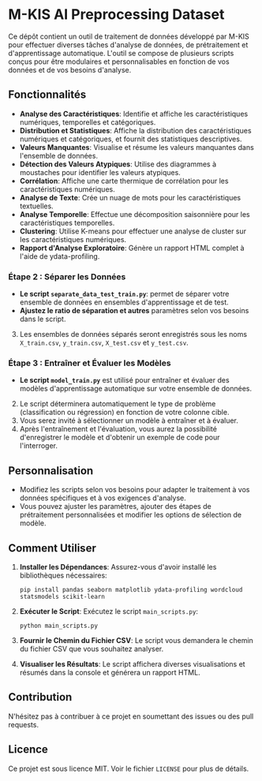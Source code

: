 
# M-KIS AI Preprocessing Dataset

Ce dépôt contient un outil de traitement de données développé par M-KIS pour effectuer diverses tâches d'analyse de données, de prétraitement et d'apprentissage automatique. L'outil se compose de plusieurs scripts conçus pour être modulaires et personnalisables en fonction de vos données et de vos besoins d'analyse.

## Fonctionnalités

- **Analyse des Caractéristiques**: Identifie et affiche les caractéristiques numériques, temporelles et catégoriques.
- **Distribution et Statistiques**: Affiche la distribution des caractéristiques numériques et catégoriques, et fournit des statistiques descriptives.
- **Valeurs Manquantes**: Visualise et résume les valeurs manquantes dans l'ensemble de données.
- **Détection des Valeurs Atypiques**: Utilise des diagrammes à moustaches pour identifier les valeurs atypiques.
- **Corrélation**: Affiche une carte thermique de corrélation pour les caractéristiques numériques.
- **Analyse de Texte**: Crée un nuage de mots pour les caractéristiques textuelles.
- **Analyse Temporelle**: Effectue une décomposition saisonnière pour les caractéristiques temporelles.
- **Clustering**: Utilise K-means pour effectuer une analyse de cluster sur les caractéristiques numériques.
- **Rapport d'Analyse Exploratoire**: Génère un rapport HTML complet à l'aide de ydata-profiling.

### Étape 2 : Séparer les Données

- **Le script `separate_data_test_train.py`**: permet de séparer votre ensemble de données en ensembles d'apprentissage et de test.
- **Ajustez le ratio de séparation et autres** paramètres selon vos besoins dans le script.
3. Les ensembles de données séparés seront enregistrés sous les noms `X_train.csv`, `y_train.csv`, `X_test.csv` et `y_test.csv`.

### Étape 3 : Entraîner et Évaluer les Modèles

- **Le script `model_train.py`** est utilisé pour entraîner et évaluer des modèles d'apprentissage automatique sur votre ensemble de données.
2. Le script déterminera automatiquement le type de problème (classification ou régression) en fonction de votre colonne cible.
3. Vous serez invité à sélectionner un modèle à entraîner et à évaluer.
4. Après l'entraînement et l'évaluation, vous aurez la possibilité d'enregistrer le modèle et d'obtenir un exemple de code pour l'interroger.

## Personnalisation

- Modifiez les scripts selon vos besoins pour adapter le traitement à vos données spécifiques et à vos exigences d'analyse.
- Vous pouvez ajuster les paramètres, ajouter des étapes de prétraitement personnalisées et modifier les options de sélection de modèle.


## Comment Utiliser

1. **Installer les Dépendances**:
   Assurez-vous d'avoir installé les bibliothèques nécessaires:
   ```
   pip install pandas seaborn matplotlib ydata-profiling wordcloud statsmodels scikit-learn
   ```

2. **Exécuter le Script**:
   Exécutez le script `main_scripts.py`:
   ```
   python main_scripts.py
   ```

3. **Fournir le Chemin du Fichier CSV**:
   Le script vous demandera le chemin du fichier CSV que vous souhaitez analyser.

4. **Visualiser les Résultats**:
   Le script affichera diverses visualisations et résumés dans la console et générera un rapport HTML.

## Contribution

N'hésitez pas à contribuer à ce projet en soumettant des issues ou des pull requests.

## Licence

Ce projet est sous licence MIT. Voir le fichier `LICENSE` pour plus de détails.

